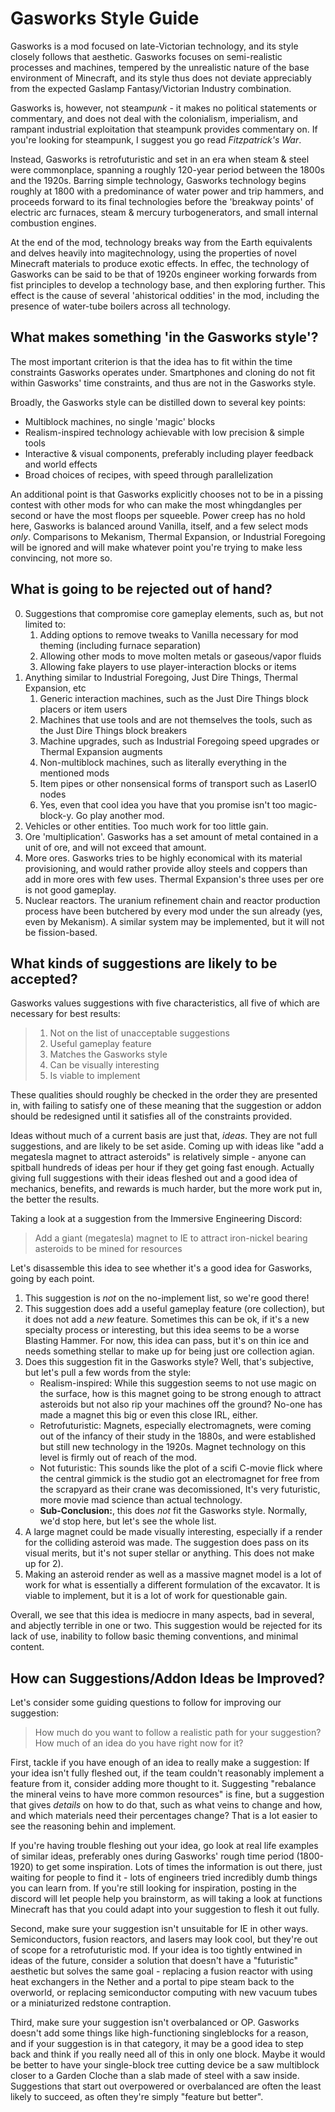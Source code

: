 # Gasworks Style Guide

Gasworks is a mod focused on late-Victorian technology, and its style closely follows that aesthetic. Gasworks focuses on semi-realistic processes and machines, tempered by the unrealistic nature of the base environment of Minecraft, and its style thus does not deviate appreciably from the expected Gaslamp Fantasy/Victorian Industry combination.

Gasworks is, however, not steam*punk* - it makes no political statements or commentary, and does not deal with the colonialism, imperialism, and rampant industrial exploitation that steampunk provides commentary on. If you're looking for steampunk, I suggest you go read *Fitzpatrick's War*.

Instead, Gasworks is retrofuturistic and set in an era when steam & steel were commonplace, spanning a roughly 120-year period between the 1800s and the 1920s. Barring simple technology, Gasworks technology begins roughly at 1800 with a predominance of water power and trip hammers, and proceeds forward to its final technologies before the 'breakway points' of electric arc furnaces, steam & mercury turbogenerators, and small internal combustion engines.

At the end of the mod, technology breaks way from the Earth equivalents and delves heavily into magitechnology, using the properties of novel Minecraft materials to produce exotic effects. In effec, the technology of Gasworks can be said to be that of 1920s engineer working forwards from fist principles to develop a technology base, and then exploring further. This effect is the cause of several 'ahistorical oddities' in the mod, including the presence of water-tube boilers across all technology.

## What makes something 'in the Gasworks style'?

The most important criterion is that the idea has to fit within the time constraints Gasworks operates under. Smartphones and cloning do not fit within Gasworks' time constraints, and thus are not in the Gasworks style.

Broadly, the Gasworks style can be distilled down to several key points:
 - Multiblock machines, no single 'magic' blocks
 - Realism-inspired technology achievable with low precision & simple tools
 - Interactive & visual components, preferably including player feedback and world effects
 - Broad choices of recipes, with speed through parallelization 

An additional point is that Gasworks explicitly chooses not to be in a pissing contest with other mods for who can make the most whingdangles per second or have the most floops per squeeble. Power creep has no hold here, Gasworks is balanced around Vanilla, itself, and a few select mods _only_. Comparisons to Mekanism, Thermal Expansion, or Industrial Foregoing will be ignored and will make whatever point you're trying to make less convincing, not more so.

## What is going to be rejected out of hand?

 0. Suggestions that compromise core gameplay elements, such as, but not limited to:
    1. Adding options to remove tweaks to Vanilla necessary for mod theming (including furnace separation)
    2. Allowing other mods to move molten metals or gaseous/vapor fluids
    3. Allowing fake players to use player-interaction blocks or items
 1. Anything similar to Industrial Foregoing, Just Dire Things, Thermal Expansion, etc
    1. Generic interaction machines, such as the Just Dire Things block placers or item users
    2. Machines that use tools and are not themselves the tools, such as the Just Dire Things block breakers
    3. Machine upgrades, such as Industrial Foregoing speed upgrades or Thermal Expansion augments
    4. Non-multiblock machines, such as literally everything in the mentioned mods
    5. Item pipes or other nonsensical forms of transport such as LaserIO nodes
    6. Yes, even that cool idea you have that you promise isn't too magic-block-y. Go play another mod.
 2. Vehicles or other entities. Too much work for too little gain.
 3. Ore 'multiplication'. Gasworks has a set amount of metal contained in a unit of ore, and will not exceed that amount. 
 4. More ores. Gasworks tries to be highly economical with its material provisioning, and would rather provide alloy steels and coppers than add in more ores with few uses. Thermal Expansion's three uses per ore is not good gameplay.
 5. Nuclear reactors. The uranium refinement chain and reactor production process have been  butchered by every mod under the sun already (yes, even by Mekanism). A similar system may be implemented, but it will not be fission-based.

## What kinds of suggestions are likely to be accepted?

Gasworks values suggestions with five characteristics, all five of which are necessary for best results:
> 1) Not on the list of unacceptable suggestions
> 2) Useful gameplay feature
> 3) Matches the Gasworks style
> 4) Can be visually interesting
> 5) Is viable to implement

These qualities should roughly be checked in the order they are presented in, with failing to satisfy one of these meaning that the suggestion or addon should be redesigned until it satisfies all of the constraints provided.

Ideas without much of a current basis are just that, _ideas_. They are not full suggestions, and are likely to be set aside. Coming up with ideas like "add a megatesla magnet to attract asteroids" is relatively simple - anyone can spitball hundreds of ideas per hour if they get going fast enough. Actually giving full suggestions with their ideas fleshed out and a good idea of mechanics, benefits, and rewards is much harder, but the more work put in, the better the results.

Taking a look at a suggestion from the Immersive Engineering Discord:
> Add a giant (megatesla) magnet to IE to attract iron-nickel bearing asteroids to be mined for resources

Let's disassemble this idea to see whether it's a good idea for Gasworks, going by each point.
1) This suggestion is _not_ on the no-implement list, so we're good there!
2) This suggestion does add a useful gameplay feature (ore collection), but it does not add a _new_ feature. Sometimes this can be ok, if it's a new specialty process or interesting, but this idea seems to be a worse Blasting Hammer. For now, this idea can pass, but it's on thin ice and needs something stellar to make up for being just ore collection agian.
3) Does this suggestion fit in the Gasworks style? Well, that's subjective, but let's pull a few words from the style:
    - Realism-inspired: While this suggestion seems to not use magic on the surface, how is this magnet going to be strong enough to attract asteroids but not also rip your machines off the ground? No-one has made a magnet this big or even this close IRL, either.
    - Retrofuturistic: Magnets, especially electromagnets, were coming out of the infancy of their study in the 1880s, and were established but still new technology in the 1920s. Magnet technology on this level is firmly out of reach of the mod.
    - Not futuristic: This sounds like the plot of a scifi C-movie flick where the central gimmick is the studio got an electromagnet for free from the scrapyard as their crane was decomissioned, It's very futuristic, more movie mad science than actual technology.
    - **Sub-Conclusion:**, this does _not_ fit the Gasworks style. Normally, we'd stop here, but let's see the whole list.
4) A large magnet could be made visually interesting, especially if a render for the colliding asteroid was made. The suggestion does pass on its visual merits, but it's not super stellar or anything. This does not make up for 2).
5) Making an asteroid render as well as a massive magnet model is a lot of work for what is essentially a different formulation of the excavator. It is viable to implement, but it is a lot of work for questionable gain.

Overall, we see that this idea is mediocre in many aspects, bad in several, and abjectly terrible in one or two. This suggestion would be rejected for its lack of use, inability to follow basic theming conventions, and minimal content.
## How can Suggestions/Addon Ideas be Improved?

Let's consider some guiding questions to follow for improving our suggestion:
> How much do you want to follow a realistic path for your suggestion?    
> How much of an idea do you have right now for it?

First, tackle if you have enough of an idea to really make a suggestion: If your idea isn't fully fleshed out, if the team couldn't reasonably implement a feature from it, consider adding more thought to it. Suggesting "rebalance the mineral veins to have more common resources" is fine, but a suggestion that gives _details_ on how to do that, such as what veins to change and how, and which materials need their percentages change? That is a lot easier to see the reasoning behin and implement.

If you're having trouble fleshing out your idea, go look at real life examples of similar ideas, preferably ones during Gasworks' rough time period (1800-1920) to get some inspiration. Lots of times the information is out there, just waiting for people to find it - lots of engineers tried incredibly dumb things you can learn from. If you're still looking for inspiration, posting in the discord will let people help you brainstorm, as will taking a look at functions Minecraft has that you could adapt into your suggestion to flesh it out fully.

Second, make sure your suggestion isn't unsuitable for IE in other ways. Semiconductors, fusion reactors, and lasers may look cool, but they're out of scope for a retrofuturistic mod. If your idea is too tightly entwined in ideas of the future, consider a solution that doesn't have a "futuristic" aesthetic but solves the same goal - replacing a fusion reactor with using heat exchangers in the Nether and a portal to pipe steam back to the overworld, or replacing semiconductor computing with new vacuum tubes or a miniaturized redstone contraption.

Third, make sure your suggestion isn't overbalanced or OP. Gasworks doesn't add some things like high-functioning singleblocks for a reason, and if your suggestion is in that category, it may be a good idea to step back and think if you really need all of this in only one block. Maybe it would be better to have your single-block tree cutting device be a saw multiblock closer to a Garden Cloche than a slab made of steel with a saw inside. Suggestions that start out overpowered or overbalanced are often the least likely to succeed, as often they're simply "feature but better".
